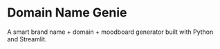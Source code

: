 # Domain Name Genie

A smart brand name + domain + moodboard generator built with Python and Streamlit.
